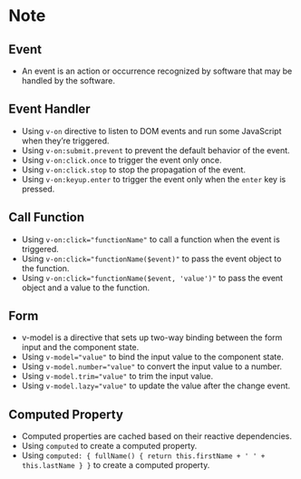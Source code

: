 # Note

## Event

-  An event is an action or occurrence recognized by software that may be handled by the software.

## Event Handler

-  Using `v-on` directive to listen to DOM events and run some JavaScript when they’re triggered.
-  Using `v-on:submit.prevent` to prevent the default behavior of the event.
-  Using `v-on:click.once` to trigger the event only once.
-  Using `v-on:click.stop` to stop the propagation of the event.
-  Using `v-on:keyup.enter` to trigger the event only when the `enter` key is pressed.

## Call Function

-  Using `v-on:click="functionName"` to call a function when the event is triggered.
-  Using `v-on:click="functionName($event)"` to pass the event object to the function.
-  Using `v-on:click="functionName($event, 'value')"` to pass the event object and a value to the function.

## Form

-  v-model is a directive that sets up two-way binding between the form input and the component state.
-  Using `v-model="value"` to bind the input value to the component state.
-  Using `v-model.number="value"` to convert the input value to a number.
-  Using `v-model.trim="value"` to trim the input value.
-  Using `v-model.lazy="value"` to update the value after the change event.

## Computed Property

-  Computed properties are cached based on their reactive dependencies.
-  Using `computed` to create a computed property.
-  Using `computed: { fullName() { return this.firstName + ' ' + this.lastName } }` to create a computed property.
